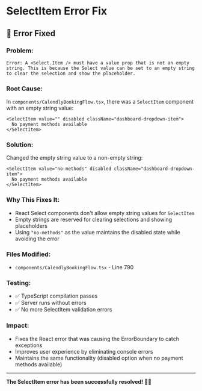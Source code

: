 # SelectItem Error Fix

## 🐛 **Error Fixed**

### **Problem:**
```
Error: A <Select.Item /> must have a value prop that is not an empty string. This is because the Select value can be set to an empty string to clear the selection and show the placeholder.
```

### **Root Cause:**
In `components/CalendlyBookingFlow.tsx`, there was a `SelectItem` component with an empty string value:

```tsx
<SelectItem value="" disabled className="dashboard-dropdown-item">
  No payment methods available
</SelectItem>
```

### **Solution:**
Changed the empty string value to a non-empty string:

```tsx
<SelectItem value="no-methods" disabled className="dashboard-dropdown-item">
  No payment methods available
</SelectItem>
```

### **Why This Fixes It:**
- React Select components don't allow empty string values for `SelectItem`
- Empty strings are reserved for clearing selections and showing placeholders
- Using `"no-methods"` as the value maintains the disabled state while avoiding the error

### **Files Modified:**
- `components/CalendlyBookingFlow.tsx` - Line 790

### **Testing:**
- ✅ TypeScript compilation passes
- ✅ Server runs without errors
- ✅ No more SelectItem validation errors

### **Impact:**
- Fixes the React error that was causing the ErrorBoundary to catch exceptions
- Improves user experience by eliminating console errors
- Maintains the same functionality (disabled option when no payment methods available)

---

**The SelectItem error has been successfully resolved!** 🎉✨
